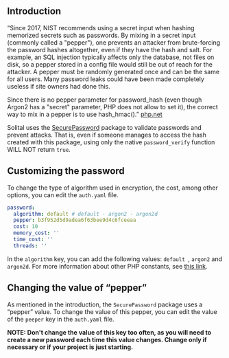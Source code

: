 ## Introduction

“Since 2017, NIST recommends using a secret input when hashing memorized secrets such as passwords. By mixing in a secret input (commonly called a "pepper"), one prevents an attacker from brute-forcing the password hashes altogether, even if they have the hash and salt. For example, an SQL injection typically affects only the database, not files on disk, so a pepper stored in a config file would still be out of reach for the attacker. A pepper must be randomly generated once and can be the same for all users. Many password leaks could have been made completely useless if site owners had done this.

Since there is no pepper parameter for password_hash (even though Argon2 has a "secret" parameter, PHP does not allow to set it), the correct way to mix in a pepper is to use hash_hmac().” [php.net](https://www.php.net/manual/pt_BR/function.password-hash.php#124138)

Solital uses the [SecurePassword](https://github.com/brenno-duarte/php-secure-password) package to validate passwords and prevent attacks. That is, even if someone manages to access the hash created with this package, using only the native `password_verify` function WILL NOT return `true`.

## Customizing the password

To change the type of algorithm used in encryption, the cost, among other options, you can edit the `auth.yaml` file.

```yaml
password:
  algorithm: default # default - argon2 - argon2d
  pepper: b3f952d5d9adea6f63bee9d4c6fceeaa
  cost: 10
  memory_cost: ''
  time_cost: ''
  threads: ''
```

In the `algorithm` key, you can add the following values: `default `, `argon2` and `argon2d`. For more information about other PHP constants, see [this link](https://www.php.net/manual/pt_BR/password.constants.php).

## Changing the value of “pepper”

As mentioned in the introduction, the `SecurePassword` package uses a “pepper” value. To change the value of this pepper, you can edit the value of the `peeper` key in the `auth.yaml` file.

**NOTE: Don't change the value of this key too often, as you will need to create a new password each time this value changes. Change only if necessary or if your project is just starting.**